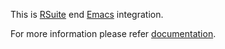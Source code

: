 This is [RSuite](https://rsuite.io "RSuite") end
[Emacs](https://emacs.org "Emacs") integration.

For more information please refer [documentation](https://rsuite.io/RSuite_Tutorial.php?article=rsuite_emacs_integration.md "documentation").
